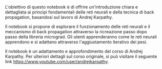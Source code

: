 L'obiettivo di questo notebook è di offrire un'introduzione chiara e dettagliata ai principi fondamentali delle reti neurali e della tecnica di back propagation, basandosi sul lavoro di Andrej Karpathy.

Il notebook si propone di esplorare il funzionamento delle reti neurali e il meccanismo di back propagation attraverso la ricreazione passo dopo passo della libreria micrograd. Gli utenti apprenderanno come le reti neurali apprendono e si adattano attraverso l'aggiustamento iterativo dei pesi.

Il notebook è un adattamento e approfondimento del corso di Andrej Karpathy. Per ulteriori dettagli sul corso originale, si può visitare il seguente link https://www.youtube.com/user/andrejkarpathy.
